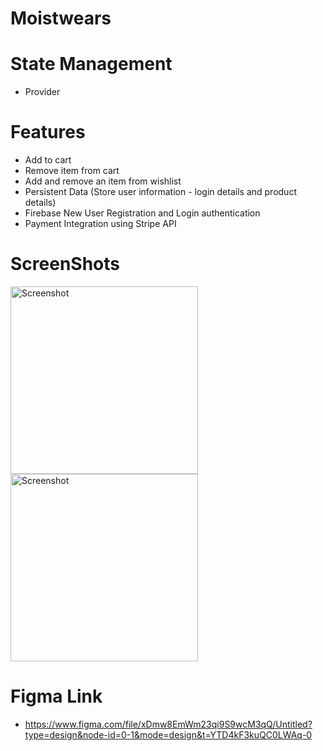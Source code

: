 # Moistwears

# State Management
- Provider

# Features
- Add to cart
- Remove item from cart
- Add and remove an item from wishlist
- Persistent Data (Store user information - login details and product details)
- Firebase New User Registration and Login authentication
- Payment Integration using Stripe API

# ScreenShots 
<img src="https://github.com/dettyboy2022/moist/assets/108200853/6c74c845-e1a9-4557-914a-04f61792cdd3" alt="Screenshot" width="300">
<img src="https://github.com/dettyboy2022/moist/assets/108200853/956168a9-ddff-4b38-b980-b0a4a1eeb0ce" alt="Screenshot" width="300">


# Figma Link
 - https://www.figma.com/file/xDmw8EmWm23qi9S9wcM3qQ/Untitled?type=design&node-id=0-1&mode=design&t=YTD4kF3kuQC0LWAq-0


